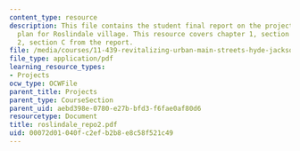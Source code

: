 ```yaml
---
content_type: resource
description: This file contains the student final report on the project on the strategy
  plan for Roslindale village. This resource covers chapter 1, section D, and chapter
  2, section C from the report.
file: /media/courses/11-439-revitalizing-urban-main-streets-hyde-jackson-square-roslindale-square-boston-spring-2005/00072d01040fc2efb2b8e8c58f521c49_roslindale_repo2.pdf
file_type: application/pdf
learning_resource_types:
- Projects
ocw_type: OCWFile
parent_title: Projects
parent_type: CourseSection
parent_uid: aebd398e-0780-e27b-bfd3-f6fae0af80d6
resourcetype: Document
title: roslindale_repo2.pdf
uid: 00072d01-040f-c2ef-b2b8-e8c58f521c49
---
```

